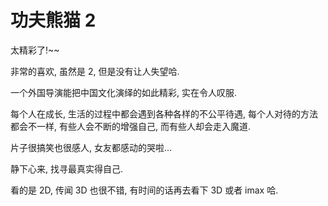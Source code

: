 # 功夫熊猫 2

太精彩了!~~

非常的喜欢, 虽然是 2, 但是没有让人失望哈.

一个外国导演能把中国文化演绎的如此精彩, 实在令人叹服.

每个人在成长, 生活的过程中都会遇到各种各样的不公平待遇, 每个人对待的方法都会不一样, 有些人会不断的增强自己, 而有些人却会走入魔道.

片子很搞笑也很感人, 女友都感动的哭啦…

静下心来, 找寻最真实得自己.

看的是 2D, 传闻 3D 也很不错, 有时间的话再去看下 3D 或者 imax 哈.
